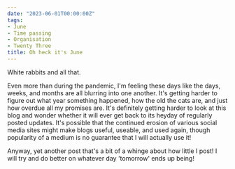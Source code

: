 ```yaml
---
date: "2023-06-01T00:00:00Z"
tags:
- June
- Time passing
- Organisation
- Twenty Three
title: Oh heck it's June
---
```


White rabbits and all that. 

Even more than during the pandemic, I'm feeling these days like the days, weeks, and months are all blurring into one another. It's getting harder to figure out what year something happened, how the old the cats are, and just how overdue all my promises are. It's definitely getting harder to look at this blog and wonder whether it will ever get back to its heyday of regularly posted updates. It's possible that the continued erosion of various social media sites might make blogs useful, useable, and used again, though popularity of a medium is no guarantee that I will actually use it!

Anyway, yet another post that's a bit of a whinge about how little I post! I will try and do better on whatever day 'tomorrow' ends up being! 
